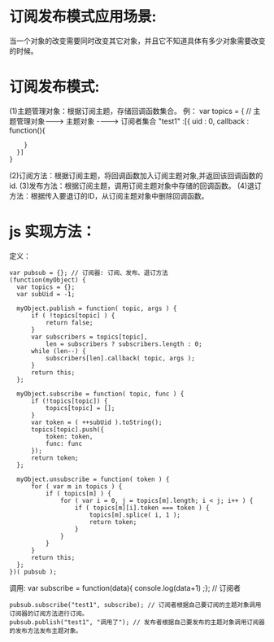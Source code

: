 # 订阅发布模式应用场景:
  当一个对象的改变需要同时改变其它对象，并且它不知道具体有多少对象需要改变的时候。
  
# 订阅发布模式:
  (1)主题管理对象：根据订阅主题，存储回调函数集合。
    例：
      var topics = { // 主题管理对象---> 主题对象 ----> 订阅者集合
      "test1" :[{
        uid : 0,
        callback : function(){

        }
      }]
    }
  (2)订阅方法：根据订阅主题，将回调函数加入订阅主题对象,并返回该回调函数的id.
  (3)发布方法：根据订阅主题，调用订阅主题对象中存储的回调函数。
  (4)退订方法：根据传入要退订的ID，从订阅主题对象中删除回调函数。

# js 实现方法：

  定义：

    var pubsub = {}; // 订阅器: 订阅、发布、退订方法
    (function(myObject) {
      var topics = {};
      var subUid = -1; 

      myObject.publish = function( topic, args ) {
          if ( !topics[topic] ) {
              return false;
          }
          var subscribers = topics[topic],
              len = subscribers ? subscribers.length : 0;
          while (len--) {
              subscribers[len].callback( topic, args );
          }
          return this;
      };

      myObject.subscribe = function( topic, func ) {
          if (!topics[topic]) {
              topics[topic] = [];
          }
          var token = ( ++subUid ).toString();
          topics[topic].push({
              token: token,
              func: func
          });
          return token;
      };

      myObject.unsubscribe = function( token ) {
          for ( var m in topics ) {
              if ( topics[m] ) {
                  for ( var i = 0, j = topics[m].length; i < j; i++ ) {
                      if ( topics[m][i].token === token ) {
                          topics[m].splice( i, 1 );
                          return token;
                      }
                  }
              }
          }
          return this;
      };
    })( pubsub );

  调用:
    var subscribe = function(data){ console.log(data+1) ;}; // 订阅者

    pubsub.subscribe("test1", subscribe); // 订阅者根据自己要订阅的主题对象调用订阅器的订阅方法进行订阅。
    pubsub.publish("test1", "调用了"); // 发布者根据自己要发布的主题对象调用订阅器的发布方法发布主题对象。

    

